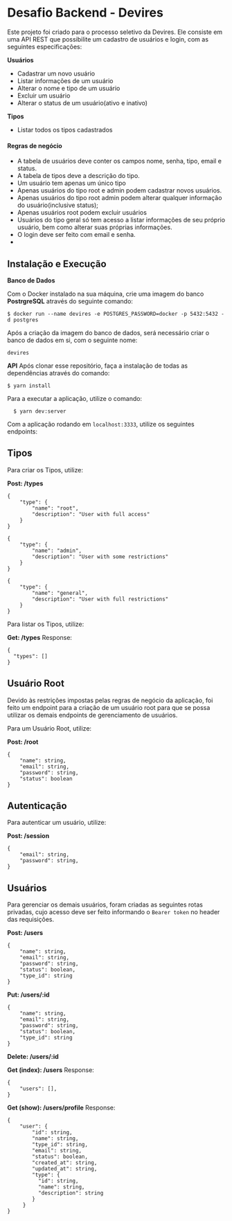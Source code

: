 # Desafio Backend - Devires

Este projeto foi criado para o processo seletivo da Devires. Ele consiste em uma API REST que possibilite um cadastro de usuários e login, com as seguintes especificações:

**Usuários**

-   Cadastrar um novo usuário
-   Listar informações de um usuário
-   Alterar o nome e tipo de um usuário
-   Excluir um usuário
-   Alterar o status de um usuário(ativo e inativo)

**Tipos**

-   Listar todos os tipos cadastrados

#### Regras de negócio

-   A tabela de usuários deve conter os campos nome, senha, tipo, email e status.
-   A tabela de tipos deve a descrição do tipo.
-   Um usuário tem apenas um único tipo
-   Apenas usuários do tipo root e admin podem cadastrar novos usuários.
-   Apenas usuários do tipo root admin podem alterar qualquer informação do usuário(inclusive status);
-   Apenas usuários root podem excluir usuários
-   Usuários do tipo geral só tem acesso a listar informações de seu próprio usuário, bem como alterar suas próprias informações.
-   O login deve ser feito com email e senha.
-
## Instalação e Execução

**Banco de Dados**

Com o Docker instalado na sua máquina, crie uma imagem do banco **PostrgreSQL** através do seguinte comando:
````
$ docker run --name devires -e POSTGRES_PASSWORD=docker -p 5432:5432 -d postgres
````
Após a criação da imagem do banco de dados, será necessário criar o banco de dados em si, com o seguinte nome:

```
devires
```

**API**
Após clonar esse repositório, faça a instalação de todas as dependências através do comando:

```
$ yarn install
```

Para a executar a aplicação, utilize o comando:

```
  $ yarn dev:server
```

Com a aplicação rodando em `localhost:3333`, utilize os seguintes endpoints:


## **Tipos**

Para criar os Tipos, utilize:

**Post: /types**
```
{
	"type": {
		"name": "root",
		"description": "User with full access"
	}
}
```

```
{
	"type": {
		"name": "admin",
		"description": "User with some restrictions"
	}
}
```

```
{
	"type": {
		"name": "general",
		"description": "User with full restrictions"
	}
}
```

Para listar os Tipos, utilize:

**Get: /types**
Response:
```
{
  "types": []
}
```

## Usuário Root
Devido às restrições impostas pelas regras de negócio da aplicação, foi feito um endpoint para a criação de um usuário root para que se possa utilizar os demais endpoints de gerenciamento de usuários.

Para um Usuário Root, utilize:

**Post: /root**
```
{
	"name": string,
	"email": string,
	"password": string,
	"status": boolean
}
```

## Autenticação

Para autenticar um usuário, utilize:

**Post: /session**
```
{
	"email": string,
	"password": string,
}
```

## Usuários
Para gerenciar os demais usuários, foram criadas as seguintes rotas privadas, cujo acesso deve ser feito informando o `Bearer token` no header das requisições.

**Post: /users**
```
{
	"name": string,
	"email": string,
	"password": string,
	"status": boolean,
	"type_id": string
}
```

**Put: /users/:id**
```
{
	"name": string,
	"email": string,
	"password": string,
	"status": boolean,
	"type_id": string
}
```

**Delete: /users/:id**

**Get (index): /users**
Response:
```
{
	"users": [],
}
```

**Get (show): /users/profile**
Response:
```
{
	"user": {
	    "id": string,
	    "name": string,
	    "type_id": string,
	    "email": string,
	    "status": boolean,
	    "created_at": string,
	    "updated_at": string,
	    "type": {
	      "id": string,
	      "name": string,
	      "description": string
	    }
	 }
}
```
